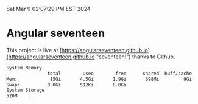 Sat Mar  9 02:07:29 PM EST 2024

# Angular seventeen


This project is live at [https://angularseventeen.github.io](https://angularseventeen.github.io "seventeen!") thanks to Github.

```bash
System Memory
               total        used        free      shared  buff/cache   available
Mem:            15Gi       4.5Gi       1.9Gi       698Mi         9Gi        10Gi
Swap:          8.0Gi       512Ki       8.0Gi
System Storage
520M	.
```
